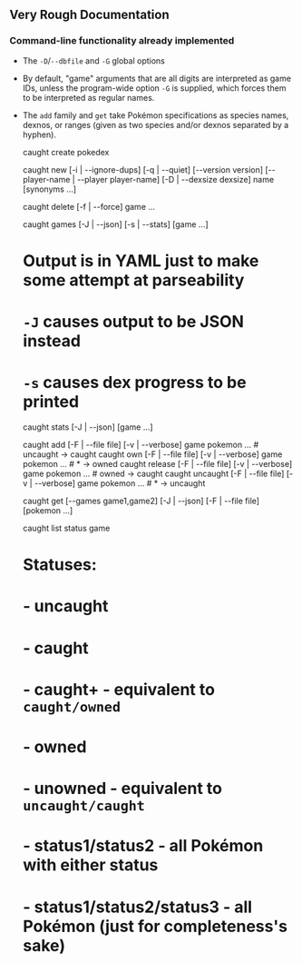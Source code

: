 ## Very Rough Documentation

### Command-line functionality already implemented

- The `-D`/`--dbfile` and `-G` global options
- By default, "game" arguments that are all digits are interpreted as game IDs,
  unless the program-wide option `-G` is supplied, which forces them to be
  interpreted as regular names.
- The `add` family and `get` take Pokémon specifications as species names,
  dexnos, or ranges (given as two species and/or dexnos separated by a hyphen).

    caught create pokedex

    caught new [-i | --ignore-dups]
               [-q | --quiet]
               [--version version]
               [--player-name | --player player-name]
               [-D | --dexsize dexsize]
               name [synonyms ...]

    caught delete [-f | --force] game ...

    caught games [-J | --json] [-s | --stats] [game ...]
    # Output is in YAML just to make some attempt at parseability
    # `-J` causes output to be JSON instead
    # `-s` causes dex progress to be printed

    caught stats [-J | --json] [game ...]

    caught add      [-F | --file file] [-v | --verbose] game pokemon ...  # uncaught → caught
    caught own      [-F | --file file] [-v | --verbose] game pokemon ...  # * → owned
    caught release  [-F | --file file] [-v | --verbose] game pokemon ...  # owned → caught
    caught uncaught [-F | --file file] [-v | --verbose] game pokemon ...  # * → uncaught

    caught get [--games game1,game2] [-J | --json] [-F | --file file] [pokemon ...]

    caught list status game
    # Statuses:
    # - uncaught
    # - caught
    # - caught+ - equivalent to `caught/owned`
    # - owned
    # - unowned - equivalent to `uncaught/caught`
    # - status1/status2 - all Pokémon with either status
    # - status1/status2/status3 - all Pokémon (just for completeness's sake)
